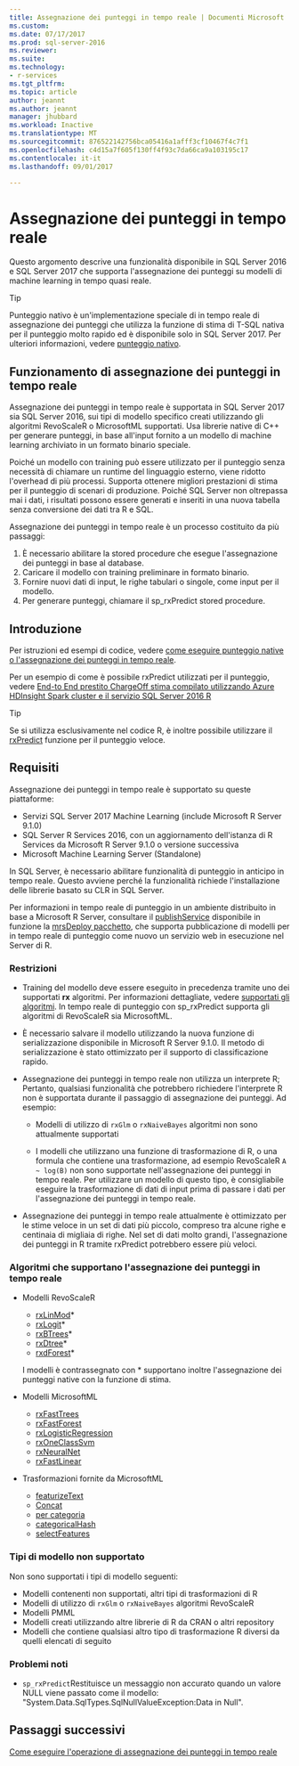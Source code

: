 ```yaml
---
title: Assegnazione dei punteggi in tempo reale | Documenti Microsoft
ms.custom: 
ms.date: 07/17/2017
ms.prod: sql-server-2016
ms.reviewer: 
ms.suite: 
ms.technology:
- r-services
ms.tgt_pltfrm: 
ms.topic: article
author: jeannt
ms.author: jeannt
manager: jhubbard
ms.workload: Inactive
ms.translationtype: MT
ms.sourcegitcommit: 876522142756bca05416a1afff3cf10467f4c7f1
ms.openlocfilehash: c4d15a7f605f130ff4f93c7da66ca9a103195c17
ms.contentlocale: it-it
ms.lasthandoff: 09/01/2017

---
```


# <a name="realtime-scoring"></a>Assegnazione dei punteggi in tempo reale

Questo argomento descrive una funzionalità disponibile in SQL Server 2016 e SQL Server 2017 che supporta l'assegnazione dei punteggi su modelli di machine learning in tempo quasi reale.

> [!TIP]
> Punteggio nativo è un'implementazione speciale di in tempo reale di assegnazione dei punteggi che utilizza la funzione di stima di T-SQL nativa per il punteggio molto rapido ed è disponibile solo in SQL Server 2017. Per ulteriori informazioni, vedere [punteggio nativo](sql-native-scoring.md).

## <a name="how-realtime-scoring-works"></a>Funzionamento di assegnazione dei punteggi in tempo reale

Assegnazione dei punteggi in tempo reale è supportata in SQL Server 2017 sia SQL Server 2016, sui tipi di modello specifico creati utilizzando gli algoritmi RevoScaleR o MicrosoftML supportati. Usa librerie native di C++ per generare punteggi, in base all'input fornito a un modello di machine learning archiviato in un formato binario speciale.

Poiché un modello con training può essere utilizzato per il punteggio senza necessità di chiamare un runtime del linguaggio esterno, viene ridotto l'overhead di più processi. Supporta ottenere migliori prestazioni di stima per il punteggio di scenari di produzione. Poiché SQL Server non oltrepassa mai i dati, i risultati possono essere generati e inseriti in una nuova tabella senza conversione dei dati tra R e SQL.

Assegnazione dei punteggi in tempo reale è un processo costituito da più passaggi:

1. È necessario abilitare la stored procedure che esegue l'assegnazione dei punteggi in base al database.
2. Caricare il modello con training preliminare in formato binario.
3. Fornire nuovi dati di input, le righe tabulari o singole, come input per il modello.
4. Per generare punteggi, chiamare il sp_rxPredict stored procedure.

## <a name="get-started"></a>Introduzione

Per istruzioni ed esempi di codice, vedere [come eseguire punteggio native o l'assegnazione dei punteggi in tempo reale](r/how-to-do-realtime-scoring.md).

Per un esempio di come è possibile rxPredict utilizzati per il punteggio, vedere [End-to End prestito ChargeOff stima compilato utilizzando Azure HDInsight Spark cluster e il servizio SQL Server 2016 R](https://blogs.msdn.microsoft.com/rserver/2017/06/29/end-to-end-loan-chargeoff-prediction-built-using-azure-hdinsight-spark-clusters-and-sql-server-2016-r-service/)

> [!TIP]
> Se si utilizza esclusivamente nel codice R, è inoltre possibile utilizzare il [rxPredict](https://docs.microsoft.com/r-server/r-reference/revoscaler/rxpredict) funzione per il punteggio veloce.

## <a name="requirements"></a>Requisiti

Assegnazione dei punteggi in tempo reale è supportato su queste piattaforme:

+ Servizi SQL Server 2017 Machine Learning (include Microsoft R Server 9.1.0)
+ SQL Server R Services 2016, con un aggiornamento dell'istanza di R Services da Microsoft R Server 9.1.0 o versione successiva
+ Microsoft Machine Learning Server (Standalone)

In SQL Server, è necessario abilitare funzionalità di punteggio in anticipo in tempo reale. Questo avviene perché la funzionalità richiede l'installazione delle librerie basato su CLR in SQL Server.

Per informazioni in tempo reale di punteggio in un ambiente distribuito in base a Microsoft R Server, consultare il [publishService](https://msdn.microsoft.com/microsoft-r/mrsdeploy/packagehelp/publishservice) disponibile in funzione la [mrsDeploy pacchetto](https://msdn.microsoft.com/microsoft-r/mrsdeploy/mrsdeploy), che supporta pubblicazione di modelli per in tempo reale di punteggio come nuovo un servizio web in esecuzione nel Server di R.

### <a name="restrictions"></a>Restrizioni

+ Training del modello deve essere eseguito in precedenza tramite uno dei supportati **rx** algoritmi. Per informazioni dettagliate, vedere [supportati gli algoritmi](#bkmk_rt_supported_algos). In tempo reale di punteggio con sp_rxPredict supporta gli algoritmi di RevoScaleR sia MicrosoftML.

+ È necessario salvare il modello utilizzando la nuova funzione di serializzazione disponibile in Microsoft R Server 9.1.0. Il metodo di serializzazione è stato ottimizzato per il supporto di classificazione rapido.

+ Assegnazione dei punteggi in tempo reale non utilizza un interprete R; Pertanto, qualsiasi funzionalità che potrebbero richiedere l'interprete R non è supportata durante il passaggio di assegnazione dei punteggi.  Ad esempio:

  + Modelli di utilizzo di `rxGlm` o `rxNaiveBayes` algoritmi non sono attualmente supportati

  + I modelli che utilizzano una funzione di trasformazione di R, o una formula che contiene una trasformazione, ad esempio RevoScaleR <code>A ~ log(B)</code> non sono supportate nell'assegnazione dei punteggi in tempo reale. Per utilizzare un modello di questo tipo, è consigliabile eseguire la trasformazione di dati di input prima di passare i dati per l'assegnazione dei punteggi in tempo reale.

+ Assegnazione dei punteggi in tempo reale attualmente è ottimizzato per le stime veloce in un set di dati più piccolo, compreso tra alcune righe e centinaia di migliaia di righe. Nel set di dati molto grandi, l'assegnazione dei punteggi in R tramite rxPredict potrebbero essere più veloci.

### <a name="a-namebkmkrtsupportedalgosalgorithms-that-support-realtime-scoring"></a><a name="bkmk_rt_supported_algos">Algoritmi che supportano l'assegnazione dei punteggi in tempo reale

+ Modelli RevoScaleR

  + [rxLinMod](https://docs.microsoft.com/r-server/r-reference/revoscaler/rxlinmod)\*
  + [rxLogit](https://docs.microsoft.com/r-server/r-reference/revoscaler/rxlogit)\*
  + [rxBTrees](https://docs.microsoft.com/r-server/r-reference/revoscaler/rxbtrees)\*
  + [rxDtree](https://docs.microsoft.com/r-server/r-reference/revoscaler/rxdtree)\*
  + [rxdForest](https://docs.microsoft.com/r-server/r-reference/revoscaler/rxdforest)\*
  
  I modelli è contrassegnato con \* supportano inoltre l'assegnazione dei punteggi native con la funzione di stima.

+ Modelli MicrosoftML

  + [rxFastTrees](https://docs.microsoft.com/r-server/r-reference/microsoftml/rxfasttrees)
  + [rxFastForest](https://docs.microsoft.com/r-server/r-reference/microsoftml/rxfastforest)
  + [rxLogisticRegression](https://docs.microsoft.com/r-server/r-reference/microsoftml/rxlogisticregression)
  + [rxOneClassSvm](https://docs.microsoft.com/r-server/r-reference/microsoftml/rxoneclasssvm)
  + [rxNeuralNet](https://docs.microsoft.com/r-server/r-reference/microsoftml/rxneuralnet)
  + [rxFastLinear](https://docs.microsoft.com/r-server/r-reference/microsoftml/rxfastlinear)

+ Trasformazioni fornite da MicrosoftML

  + [featurizeText](https://docs.microsoft.com/r-server/r-reference/microsoftml/rxfasttrees)
  + [Concat](https://docs.microsoft.com/r-server/r-reference/microsoftml/concat)
  + [per categoria](https://docs.microsoft.com/r-server/r-reference/microsoftml/categorical)
  + [categoricalHash](https://docs.microsoft.com/r-server/r-reference/microsoftml/categoricalHash)
  + [selectFeatures](https://docs.microsoft.com/r-server/r-reference/microsoftml/selectFeatures)

### <a name="unsupported-model-types"></a>Tipi di modello non supportato

Non sono supportati i tipi di modello seguenti:

+ Modelli contenenti non supportati, altri tipi di trasformazioni di R
+ Modelli di utilizzo di `rxGlm` o `rxNaiveBayes` algoritmi RevoScaleR
+ Modelli PMML
+ Modelli creati utilizzando altre librerie di R da CRAN o altri repository
+ Modelli che contiene qualsiasi altro tipo di trasformazione R diversi da quelli elencati di seguito

### <a name="known-issues"></a>Problemi noti

+ `sp_rxPredict`Restituisce un messaggio non accurato quando un valore NULL viene passato come il modello: "System.Data.SqlTypes.SqlNullValueException:Data in Null".

## <a name="next-steps"></a>Passaggi successivi

[Come eseguire l'operazione di assegnazione dei punteggi in tempo reale](r/how-to-do-realtime-scoring.md)

